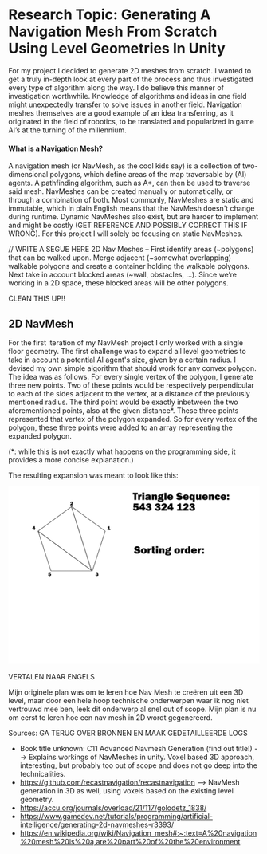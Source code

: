 # Research Topic: Generating A Navigation Mesh From Scratch Using Level Geometries In Unity
For my project I decided to generate 2D meshes from scratch. I wanted to get a truly in-depth look at every part of the process and thus investigated every type of algorithm along the way. I do believe this manner of investigation worthwhile. Knowledge of algorithms and ideas in one field might unexpectedly transfer to solve issues in another field. Navigation meshes themselves are a good example of an idea transferring, as it originated in the field of robotics, to be translated and popularized in game AI’s at the turning of the millennium. 

#### What is a Navigation Mesh?
A navigation mesh (or NavMesh, as the cool kids say) is a collection of two-dimensional polygons, which define areas of the map traversable by (AI) agents. A pathfinding algorithm, such as A*, can then be used to traverse said mesh. NavMeshes can be created manually or automatically, or through a combination of both. Most commonly, NavMeshes are static and immutable, which in plain English means that the NavMesh doesn't change during runtime. Dynamic NavMeshes also exist, but are harder to implement and might be costly (GET REFERENCE AND POSSIBLY CORRECT THIS IF WRONG). For this project I will solely be focusing on static NavMeshes.

// WRITE A SEGUE HERE
2D Nav Meshes – First identify areas (~polygons) that can be walked upon. Merge adjacent (~somewhat overlapping) walkable polygons and create a container holding the walkable polygons. Next take in account blocked areas (~wall, obstacles, …). Since we’re working in a 2D space, these blocked areas will be other polygons. 
 
CLEAN THIS UP!!
## 2D NavMesh
For the first iteration of my NavMesh project I only worked with a single floor geometry. The first challenge was to expand all level geometries to take in account a potential AI agent's size, given by a certain radius. I devised my own simple algorithm that should work for any convex polygon. The idea was as follows. For every single vertex of the polygon, I generate three new points. Two of these points would be respectively perpendicular to each of the sides adjacent to the vertex, at a distance of the previously mentioned radius. The third point would be exactly inbetween the two aforementioned points, also at the given distance*. These three points represented that vertex of the polygon expanded. So for every vertex of the polygon, these three points were added to an array representing the expanded polygon.

(*: while this is not exactly what happens on the programming side, it provides a more concise explanation.)

The resulting expansion was meant to look like this:



![](https://github.com/rutger-hertoghe/GPP_ResearchProject/blob/master/VertexSort.gif)

VERTALEN NAAR ENGELS

Mijn originele plan was om te leren hoe Nav Mesh te creëren uit een 3D level, maar door een hele hoop technische onderwerpen waar ik nog niet vertrouwd mee ben, leek dit onderwerp al snel out of scope. Mijn plan is nu om eerst te leren hoe een nav mesh in 2D wordt gegenereerd. 

Sources:
GA TERUG OVER BRONNEN EN MAAK GEDETAILLEERDE LOGS
- Book title unknown: C11 Advanced Navmesh Generation (find out title!)
    --> Explains workings of NavMeshes in unity. Voxel based 3D approach, interesting, but probably too out of scope and does not go deep into the technicalities.
- https://github.com/recastnavigation/recastnavigation
    --> NavMesh generation in 3D as well, using voxels based on the existing level geometry.
- https://accu.org/journals/overload/21/117/golodetz_1838/
- https://www.gamedev.net/tutorials/programming/artificial-intelligence/generating-2d-navmeshes-r3393/
- https://en.wikipedia.org/wiki/Navigation_mesh#:~:text=A%20navigation%20mesh%20is%20a,are%20part%20of%20the%20environment.
